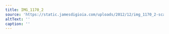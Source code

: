 ```yaml
---
title: IMG_1170_2
source: 'https://static.jamesdigioia.com/uploads/2012/12/img_1170_2-scaled.jpg'
altText: ''
caption: ''
---
```


